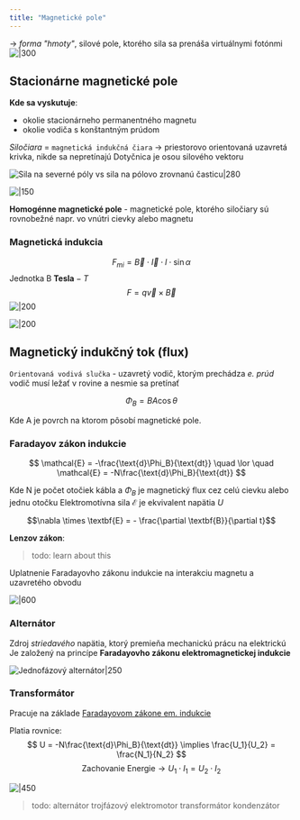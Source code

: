 ```yaml
---
title: "Magnetické pole"
---
```


-> *forma "hmoty"*, silové pole, ktorého sila sa prenáša virtuálnymi fotónmi
	![|300](attachments/výmena_virtuálneho_fotónu.png)


## Stacionárne magnetické pole
**Kde sa vyskutuje**:
- okolie stacionárneho permanentného magnetu
- okolie vodiča s konštantným prúdom

*Siločiara* = `magnetická indukčná čiara`
-> priestorovo orientovaná uzavretá krivka, nikde sa nepretínajú
Dotyčnica je osou silového vektoru

![Sila na severné póly vs sila na pólovo zrovnanú časticu|280](attachments/siločiary_magnetického_poľa.png)

![|150](attachments/magnetické_pole_v_okolí_elektrického_prúdu.png)

**Homogénne magnetické pole** - magnetické pole, ktorého siločiary sú rovnobežné
napr. vo vnútri cievky alebo magnetu

### Magnetická indukcia
$$F_{mi}=\vec{B}\cdot{}\vec{I}\cdot{}l\cdot{}\sin\alpha$$
Jednotka B $\textbf{Tesla} - T$
$$F = q \vec{v} \times \vec{B}$$
![|200](attachments/indukcna_sila_2.jpg)

![|200](attachments/indukcna_sila.jpg)

## Magnetický indukčný tok (flux)

`Orientovaná vodivá slučka` - uzavretý vodič, ktorým prechádza *e. prúd*
vodič musí ležať v rovine a nesmie sa pretínať

$$\Phi_B = BA\cos\theta$$

Kde A je povrch na ktorom pôsobí magnetické pole.

### Faradayov zákon indukcie

$$
\mathcal{E} = -\frac{\text{d}\Phi_B}{\text{dt}} 
\quad \lor \quad 
\mathcal{E} = -N\frac{\text{d}\Phi_B}{\text{dt}}
$$

Kde N je počet otočiek kábla a $\Phi_B$ je magnetický flux cez celú cievku alebo jednu otočku
Elektromotívna sila $\mathcal{E}$ je ekvivalent napätia $U$

$$\nabla \times \textbf{E} = - \frac{\partial \textbf{B}}{\partial t}$$

**Lenzov zákon**:
> todo: learn about this

Uplatnenie Faradayovho zákonu indukcie na interakciu magnetu a uzavretého obvodu

![|600](attachments/lenzov_zákon.png)

### Alternátor

Zdroj *striedavého* napätia, ktorý premieňa mechanickú prácu na elektrickú
Je založený na princípe **Faradayovho zákonu elektromagnetickej indukcie**

![Jednofázový alternátor|250](attachments/voltmeter.png)

### Transformátor

Pracuje na základe [Faradayovom zákone em. indukcie](#Faradayov%20zákon%20indukcie)

Platia rovnice:
$$ U = -N\frac{\text{d}\Phi_B}{\text{dt}} \implies \frac{U_1}{U_2} = \frac{N_1}{N_2} $$
$$ \text{Zachovanie Energie} \to U_1 \cdot I_1 = U_2 \cdot I_2 $$

![|450](attachments/transformátor.png)

> todo:
> alternátor
> trojfázový elektromotor
> transformátor
> kondenzátor